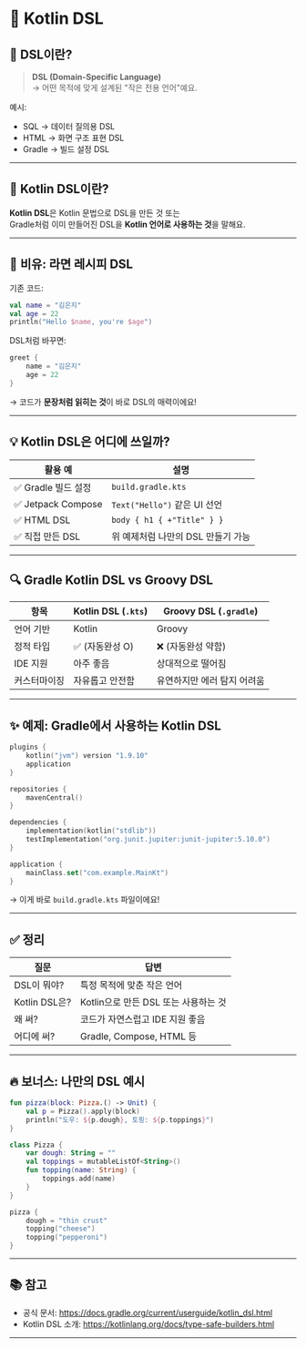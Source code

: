 
# 📘 Kotlin DSL 

## 🧠 DSL이란?

> **DSL (Domain-Specific Language)**  
→ 어떤 목적에 맞게 설계된 "작은 전용 언어"예요.

예시:
- SQL → 데이터 질의용 DSL
- HTML → 화면 구조 표현 DSL
- Gradle → 빌드 설정 DSL

---

## 🚀 Kotlin DSL이란?

**Kotlin DSL**은 Kotlin 문법으로 DSL을 만든 것 또는  
Gradle처럼 이미 만들어진 DSL을 **Kotlin 언어로 사용하는 것**을 말해요.

---

## 🍜 비유: 라면 레시피 DSL

기존 코드:
```kotlin
val name = "김은지"
val age = 22
println("Hello $name, you're $age")
```

DSL처럼 바꾸면:
```kotlin
greet {
    name = "김은지"
    age = 22
}
```

→ 코드가 **문장처럼 읽히는 것**이 바로 DSL의 매력이에요!

---

## 💡 Kotlin DSL은 어디에 쓰일까?

| 활용 예 | 설명 |
|--------|------|
| ✅ Gradle 빌드 설정 | `build.gradle.kts` |
| ✅ Jetpack Compose | `Text("Hello")` 같은 UI 선언 |
| ✅ HTML DSL | `body { h1 { +"Title" } }` |
| ✅ 직접 만든 DSL | 위 예제처럼 나만의 DSL 만들기 가능 |

---

## 🔍 Gradle Kotlin DSL vs Groovy DSL

| 항목 | Kotlin DSL (`.kts`) | Groovy DSL (`.gradle`) |
|------|----------------------|-------------------------|
| 언어 기반 | Kotlin | Groovy |
| 정적 타입 | ✅ (자동완성 O) | ❌ (자동완성 약함) |
| IDE 지원 | 아주 좋음 | 상대적으로 떨어짐 |
| 커스터마이징 | 자유롭고 안전함 | 유연하지만 에러 탐지 어려움 |

---

## ✨ 예제: Gradle에서 사용하는 Kotlin DSL

```kotlin
plugins {
    kotlin("jvm") version "1.9.10"
    application
}

repositories {
    mavenCentral()
}

dependencies {
    implementation(kotlin("stdlib"))
    testImplementation("org.junit.jupiter:junit-jupiter:5.10.0")
}

application {
    mainClass.set("com.example.MainKt")
}
```

→ 이게 바로 `build.gradle.kts` 파일이에요!

---

## ✅ 정리

| 질문 | 답변 |
|------|------|
| DSL이 뭐야? | 특정 목적에 맞춘 작은 언어 |
| Kotlin DSL은? | Kotlin으로 만든 DSL 또는 사용하는 것 |
| 왜 써? | 코드가 자연스럽고 IDE 지원 좋음 |
| 어디에 써? | Gradle, Compose, HTML 등 |

---

## 🔥 보너스: 나만의 DSL 예시

```kotlin
fun pizza(block: Pizza.() -> Unit) {
    val p = Pizza().apply(block)
    println("도우: ${p.dough}, 토핑: ${p.toppings}")
}

class Pizza {
    var dough: String = ""
    val toppings = mutableListOf<String>()
    fun topping(name: String) {
        toppings.add(name)
    }
}

pizza {
    dough = "thin crust"
    topping("cheese")
    topping("pepperoni")
}
```

---

## 📚 참고

- 공식 문서: https://docs.gradle.org/current/userguide/kotlin_dsl.html
- Kotlin DSL 소개: https://kotlinlang.org/docs/type-safe-builders.html

---
